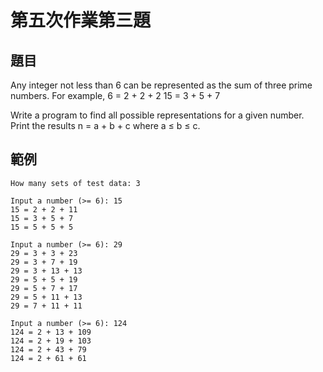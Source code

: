 # 第五次作業第三題

## 題目
Any integer not less than 6 can be represented as the sum of three prime numbers.
For example,
6 = 2 + 2 + 2
15 = 3 + 5 + 7

Write a program to find all possible representations for a given number.
Print the results n = a + b + c where a ≤ b ≤ c.

## 範例
```
How many sets of test data: 3

Input a number (>= 6): 15
15 = 2 + 2 + 11
15 = 3 + 5 + 7
15 = 5 + 5 + 5

Input a number (>= 6): 29
29 = 3 + 3 + 23
29 = 3 + 7 + 19
29 = 3 + 13 + 13
29 = 5 + 5 + 19
29 = 5 + 7 + 17
29 = 5 + 11 + 13
29 = 7 + 11 + 11

Input a number (>= 6): 124
124 = 2 + 13 + 109
124 = 2 + 19 + 103
124 = 2 + 43 + 79
124 = 2 + 61 + 61
```